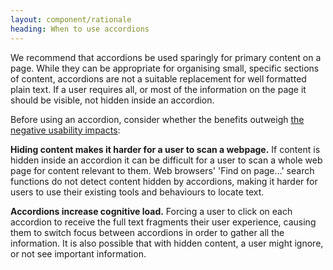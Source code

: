```yaml
---
layout: component/rationale
heading: When to use accordions
---
```


We recommend that accordions be used sparingly for primary content on a page.  While they can be appropriate for organising small, specific sections of content, accordions are not a suitable replacement for well formatted plain text. If a user requires all, or most of the information on the page it should be visible, not hidden inside an accordion. 

Before using an accordion, consider whether the benefits outweigh [the negative usability impacts](https://www.nngroup.com/articles/accordions-complex-content/):

**Hiding content makes it harder for a user to scan a webpage.**  If content is hidden inside an accordion it can be difficult for a user to scan a whole web page for content relevant to them. Web browsers' 'Find on page...' search functions do not detect content hidden by accordions, making it harder for users to use their existing tools and behaviours to locate text. 

**Accordions increase cognitive load.**  Forcing a user to click on each accordion to receive the full text fragments their user experience, causing them to switch focus between accordions in order to gather all the information. It is also possible that with hidden content, a user might ignore, or not see important information.  

